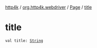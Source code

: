 [http4k](../../index.md) / [org.http4k.webdriver](../index.md) / [Page](index.md) / [title](./title.md)

# title

`val title: `[`String`](https://kotlinlang.org/api/latest/jvm/stdlib/kotlin/-string/index.html)